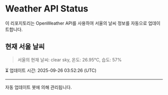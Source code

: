 
# Weather API Status

이 리포지토리는 OpenWeather API를 사용하여 서울의 날씨 정보를 자동으로 업데이트합니다.

## 현재 서울 날씨
> 서울의 현재 날씨: clear sky, 온도: 26.95°C, 습도: 57%

⏳ 업데이트 시간: 2025-09-26 03:52:26 (UTC)

---
자동 업데이트 봇에 의해 관리됩니다.

